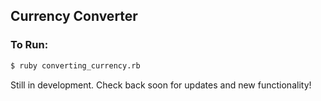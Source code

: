 ## Currency Converter

### To Run:
```bash
$ ruby converting_currency.rb
```
Still in development. Check back soon for updates and new functionality! 
